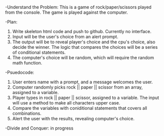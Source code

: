 -Understand the Problem:
This is a game of rock/paper/scissors played from the console.
The game is played against the computer.

-Plan:
1. Write skeleton html code and push to github. Currently no interface.
2. Input will be the user's choice from an alert prompt.
3. The output will be to reveal player's choice and the cpu's choice,
also decide the winner. The logic that compares the choices will be a series of conditional statements.
4. The computer's choice will be random, which will require the random math function.

-Psuedocode:
1. User enters name with a prompt, and a message welcomes the user.
2. Computer randomly picks rock || paper || scissor from an array, assigned to a variable.
3. Player types in rock || paper || scissor, assigned to a variable. The input will use a method
to make all characters upper case.
4. Compare the variables with coniditional statements that covers all combinations.
5. Alert the user with the results, revealing computer's choice.


-Divide and Conquer: in progress